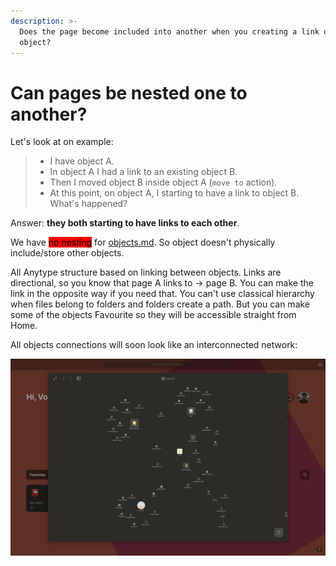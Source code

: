 ```yaml
---
description: >-
  Does the page become included into another when you creating a link or moving
  object?
---
```


# Can pages be nested one to another?

Let's look at on example:

> * I have object A.
> * In object A I had a link to an existing object B.
> * Then I moved object B inside object A (`move to` action).
> * At this point, on object A, I starting to have a link to object B. What's happened?

Answer: **they both starting to have links to each other**.

We have <mark style="background-color:red;">no nesting</mark>  for [objects.md](../fundamentals/objects.md "mention"). So object doesn't physically include/store other objects.

All Anytype structure based on linking between objects. Links are directional, so you know that page A links to → page B. You can make the link in the opposite way if you need that. You can't use classical hierarchy when files belong to folders and folders create a path. But you can make some of the objects Favourite so they will be accessible straight from Home.&#x20;

All objects connections will soon look like an interconnected network:

![Some objects have links from completely different context](<../.gitbook/assets/Screenshot 2021-11-09 at 12.54.59 (1).png>)

